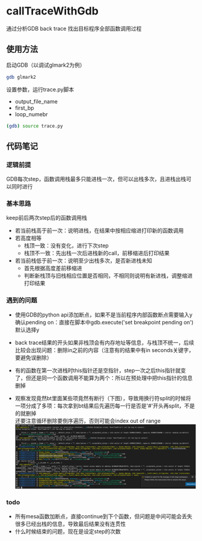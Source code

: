 # callTraceWithGdb
通过分析GDB back trace 找出目标程序全部函数调用过程

## 使用方法

启动GDB（以调试glmark2为例）
```bash
gdb glmark2
```

设置参数，运行trace.py脚本
- output_file_name
- first_bp
- loop_numebr
```bash
(gdb) source trace.py
```

## 代码笔记

### 逻辑前提

GDB每次step，函数调用栈最多只能进栈一次，但可以出栈多次，且进栈出栈可以同时进行

### 基本思路
keep前后两次step后的函数调用栈
- 若当前栈高于前一次：说明进栈，在结果中按相应缩进打印新的函数调用
- 若高度相等
    - 栈顶一致：没有变化，进行下次step
    - 栈顶不一致：先出栈一次后进栈新的call，前移缩进后打印结果
- 若当前栈低于前一次：说明至少出栈多次，是否新进栈未知
    - 首先根据高度差前移缩进
    - 判断新栈顶与旧栈相应位置是否相同，不相同则说明有新进栈，调整缩进打印结果

### 遇到的问题
- 使用GDB的python api添加断点，如果不是当前程序内部函数断点需要输入y确认pending on：直接在脚本中gdb.execute('set breakpoint pending on')默认选择y

- back trace结果的开头如果非栈顶会有内存地址等信息，与栈顶不统一，后续比较会出现问题：删除in之前的内容（注意有的结果中有in seconds关键字，要避免误删除）

- 有的函数在第一次进栈时this指针还是空指针，step一次之后this指针就变了，但还是同一个函数调用不能算为两个：所以在预处理中把this指针的信息删掉

- 观察发现竟然bt里面某些项竟然有断行（下图），导致用换行符split的时候将一项分成了多项：每次拿到bt结果后先遍历每一行是否是'#'开头再split，不是的就删掉\
还要注意循环删除要倒序遍历，否则可能会index out of range
![avatar](image/particularCase.png)


### todo
- 所有mesa函数加断点，直接continue到下个函数，但问题是中间可能会丢失很多已经出栈的信息，导致最后结果没有连贯性
- 什么时候结束的问题，现在是设定step的次数

